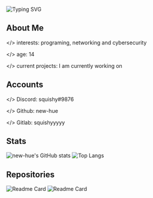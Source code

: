 ![Typing SVG](https://readme-typing-svg.herokuapp.com/?lines=Hello+World!;I'm+</squishy>;I+like+programming+and+gaming!)
## About Me
</> interests: programing, networking and cybersecurity

</> age: 14

</> current projects: I am currently working on 
## Accounts
</> Discord: squishy#9876

</> Github: new-hue

</> Gitlab: squishyyyyy
## Stats
![new-hue's GitHub stats](https://github-readme-stats.vercel.app/api?username=new-hue&show_icons=true)
![Top Langs](https://github-readme-stats.vercel.app/api/top-langs/?username=new-hue)
## Repositories
![Readme Card](https://github-readme-stats.vercel.app/api/pin/?username=new-hue&repo=squishys_menu)
![Readme Card](https://github-readme-stats.vercel.app/api/pin/?username=new-hue&repo=gtag-files)
